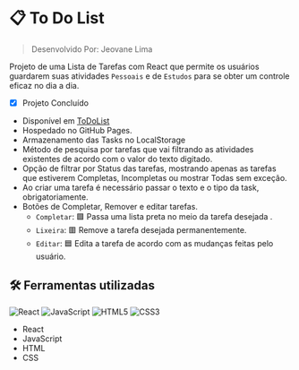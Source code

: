 # :clipboard: To Do List

> Desenvolvido Por: Jeovane Lima  

Projeto de uma Lista de Tarefas com React que permite os usuários guardarem suas atividades `Pessoais` e de `Estudos` para se obter um controle eficaz no dia a dia.

-  [x]  Projeto Concluído
* Disponível em [ToDoList](https://jeovanesilva.github.io/ToDoListReact/)
* Hospedado no GitHub Pages.
* Armazenamento das Tasks no LocalStorage
* Método de pesquisa por tarefas que vai filtrando as atividades existentes de acordo com o valor do texto digitado.
* Opção de filtrar por Status das tarefas, mostrando apenas as tarefas que estiverem Completas, Incompletas ou mostrar Todas sem exceção.
* Ao criar uma tarefa é necessário passar o texto e o tipo da task, obrigatoriamente.
* Botões de Completar, Remover e editar tarefas.
    - `Completar`: :green_square: Passa uma lista preta no meio da tarefa desejada .
    - `Lixeira`: :red_square: Remove a tarefa desejada permanentemente.
    - `Editar`: :blue_square: Edita a tarefa de acordo com as mudanças feitas pelo usuário. 

## :hammer_and_wrench: Ferramentas utilizadas
![React](https://img.shields.io/badge/React-20232A?style=for-the-badge&logo=react&logoColor=61DAFB)
![JavaScript](https://img.shields.io/badge/JavaScript-F7DF1E?style=for-the-badge&logo=javascript&logoColor=black)
![HTML5](https://img.shields.io/badge/HTML5-E34F26?style=for-the-badge&logo=html5&logoColor=white)
![CSS3](https://img.shields.io/badge/CSS3-1572B6?style=for-the-badge&logo=css3&logoColor=white)

* React
* JavaScript
* HTML
* CSS
